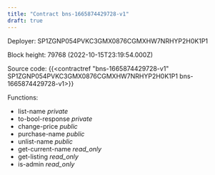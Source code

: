 ```yaml
---
title: "Contract bns-1665874429728-v1"
draft: true
---
```

Deployer: SP1ZGNP054PVKC3GMX0876CGMXHW7NRHYP2H0K1P1


 



Block height: 79768 (2022-10-15T23:19:54.000Z)

Source code: {{<contractref "bns-1665874429728-v1" SP1ZGNP054PVKC3GMX0876CGMXHW7NRHYP2H0K1P1 bns-1665874429728-v1>}}

Functions:

* list-name _private_
* to-bool-response _private_
* change-price _public_
* purchase-name _public_
* unlist-name _public_
* get-current-name _read_only_
* get-listing _read_only_
* is-admin _read_only_
